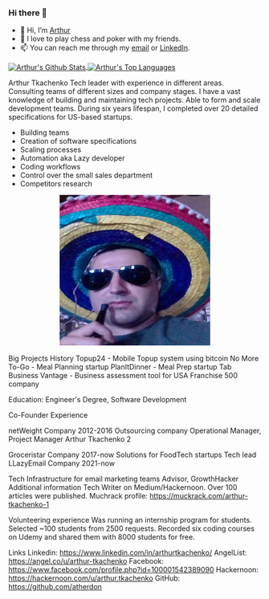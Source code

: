### Hi there 👋



- 👋 Hi, I’m [Arthur]()
- 💞️ I love to play chess and poker with my friends.
- 📫 You can reach me through my [email](arthur.tkachenko.netweight@gmail.com) or [LinkedIn](https://www.linkedin.com/in/arthurtkachenko/).


<a target=_blank href="https://github.com/atherdon">
  <img align="center" alt="Arthur's Github Stats" src="https://github-readme-stats.vercel.app/api?username=atherdon&show_icons=true&theme=github_dark&count_private=true&hide_border=true"/>
</a>

<a target=_blank href="https://github.com/atherdon">
  <img align="center" alt="Arthur's Top Languages" src="https://github-readme-stats.vercel.app/api/top-langs/?username=atherdon&theme=github_dark&layout=compact&hide=EJS&hide_border=true"/>
</a>



<!--
**atherdon/atherdon** is a ✨ _special_ ✨ repository because its `README.md` (this file) appears on your GitHub profile.

Here are some ideas to get you started:

- 🔭 I’m currently working on ...
- 🌱 I’m currently learning ...
- 👯 I’m looking to collaborate on ...
- 🤔 I’m looking for help with ...
- 💬 Ask me about ...
- 📫 How to reach me: ...
- 😄 Pronouns: ...
- ⚡ Fun fact: ...
-->



Arthur Tkachenko
Tech leader with experience in different areas. Consulting teams of different sizes and
company stages. I have a vast knowledge of building and maintaining tech projects.
Able to form and scale development teams. During six years lifespan, I completed over
20 detailed specifications for US-based startups.

- Building teams
- Creation of software specifications
- Scaling processes
- Automation aka Lazy developer
- Coding workflows
- Control over the small sales department
- Competitors research

<div align="center">
  <img src="https://raw.githubusercontent.com/atherdon/atherdon/main/poker-face.jpg" width="300" height="300"/>
</div>

Big Projects History
Topup24 - Mobile Topup system using bitcoin
No More To-Go - Meal Planning startup
PlanItDinner - Meal Prep startup
Tab Business Vantage - Business assessment tool for USA Franchise 500 company

Education: Engineer's Degree, Software Development

Co-Founder Experience

netWeight Company
2012-2016
Outsourcing company
Operational Manager, Project Manager
Arthur Tkachenko 2

Groceristar Company
2017-now
Solutions for FoodTech startups
Tech lead
LLazyEmail Company
2021-now

Tech Infrastructure for email marketing teams
Advisor, GrowthHacker
Additional information
Tech Writer on Medium/Hackernoon. Over 100 articles were published.
Muchrack profile: https://muckrack.com/arthur-tkachenko-1

Volunteering experience
Was running an internship program for students. Selected ~100 students from 2500
requests.
Recorded six coding courses on Udemy and shared them with 8000 students for free.

Links
Linkedin: https://www.linkedin.com/in/arthurtkachenko/
AngelList: https://angel.co/u/arthur-tkachenko
Facebook: https://www.facebook.com/profile.php?id=100001542389090
Hackernoon: https://hackernoon.com/u/arthur.tkachenko
GitHub: https://github.com/atherdon

